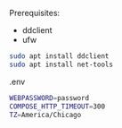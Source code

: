 Prerequisites:
- ddclient
- ufw

```bash
sudo apt install ddclient
sudo apt install net-tools
```

.env
```bash
WEBPASSWORD=password
COMPOSE_HTTP_TIMEOUT=300
TZ=America/Chicago
```
